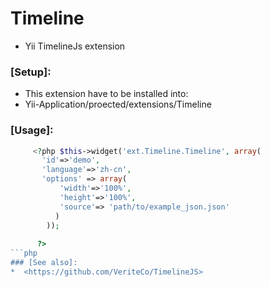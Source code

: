 Timeline
========

*  Yii TimelineJs extension

### [Setup]:
*  This extension have to be installed into:
*  Yii-Application/proected/extensions/Timeline
  
### [Usage]:
```php
     <?php $this->widget('ext.Timeline.Timeline', array(
       'id'=>'demo',
       'language'=>'zh-cn',
       'options' => array(
           'width'=>'100%',
           'height'=>'100%',
           'source'=> 'path/to/example_json.json'
          )
        ));
  
      ?>
```php  
### [See also]:
*  <https://github.com/VeriteCo/TimelineJS>